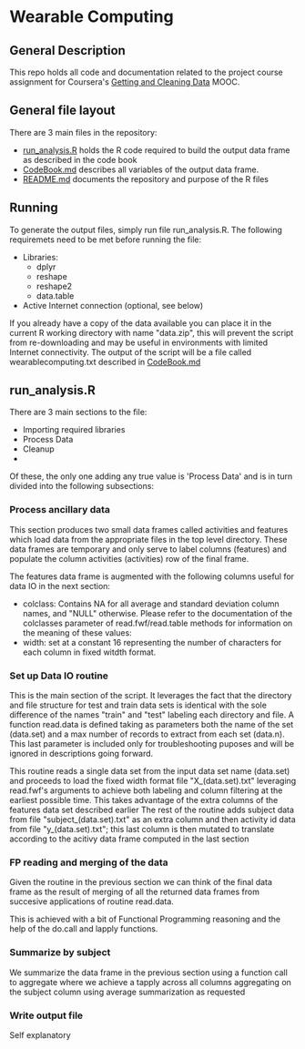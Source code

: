 # Wearable Computing
## General Description
This repo holds all code and documentation related to the project course assignment for Coursera's [Getting and Cleaning Data](https://class.coursera.org/getdata-013/human_grading/view/courses/973500/assessments/3/submissions) MOOC.

## General file layout
There are 3 main files in the repository:
* [run_analysis.R](https://github.com/pidatascience/wearablecomputing/blob/master/run_analysis.R) holds the R code required to build the output data frame as described in the code book
* [CodeBook.md](https://github.com/pidatascience/wearablecomputing/blob/master/CodeBook.md) describes all variables of the output data frame.
* [README.md](https://github.com/pidatascience/wearablecomputing/blob/master/README.md) documents the repository and purpose of the R files

## Running
To generate the output files, simply run file run_analysis.R. The following requiremets need to be met before running the file:
  * Libraries:
    * dplyr
    * reshape
    * reshape2
    * data.table
  * Active Internet connection (optional, see below)

If you already have a copy of the data available you can place it in the current R working directory with name "data.zip", this will prevent the script from re-downloading and may be useful in environments with limited Internet connectivity.
The output of the script will be a file called wearablecomputing.txt described in [CodeBook.md](https://github.com/pidatascience/wearablecomputing/blob/master/CodeBook.md)

## run_analysis.R
There are 3 main sections to the file:
  * Importing required libraries
  * Process Data
  * Cleanup
  * 
Of these, the only one adding any true value is 'Process Data' and is in turn divided into the following subsections:

### Process ancillary data
This section produces two small data frames called activities and features which load data from the appropriate files in the top level directory. These data frames are temporary and only serve to label columns (features) and populate the column activities (activities) row of the final frame.

The features data frame is augmented with the following columns useful for data IO in the next section:
  * colclass: Contains NA for all average and standard deviation column names, and "NULL" otherwise. Please refer to the documentation of the colclasses parameter of read.fwf/read.table methods for information on the meaning of these values:
  * width: set at a constant 16 representing the number of characters for each column in fixed witdth format.

### Set up Data IO routine
This is the main section of the script. It leverages the fact that the directory and file structure for test and train data sets is identical with the sole difference of the names "train" and "test" labeling each directory and file.
A function read.data is defined taking as parameters both the name of the set (data.set) and a max number of records to extract from each set (data.n). This last parameter is included only for troubleshooting puposes and will be ignored in descriptions going forward.

This routine reads a single data set from the input data set name (data.set) and proceeds to load the fixed width format file "X_(data.set).txt" leveraging read.fwf's arguments to achieve both labeling and column filtering at the earliest possible time. This takes advantage of the extra columns of the features data set described earlier
The rest of the routine adds subject data from file "subject_(data.set).txt" as an extra column and then activity id data from file "y_(data.set).txt"; this last column is then mutated to translate according to the acitivy data frame computed in the last section

### FP reading and merging of the data
Given the routine in the previous section we can think of the final data frame as the result of  merging of all the returned data frames from succesive applications of routine read.data.

This is achieved with a bit of Functional Programming reasoning and the help of the do.call and lapply functions.

### Summarize by subject
We summarize the data frame in the previous section using a function call to aggregate where we achieve a tapply across all columns aggregating on the subject column using average summarization as requested

### Write output file
Self explanatory
